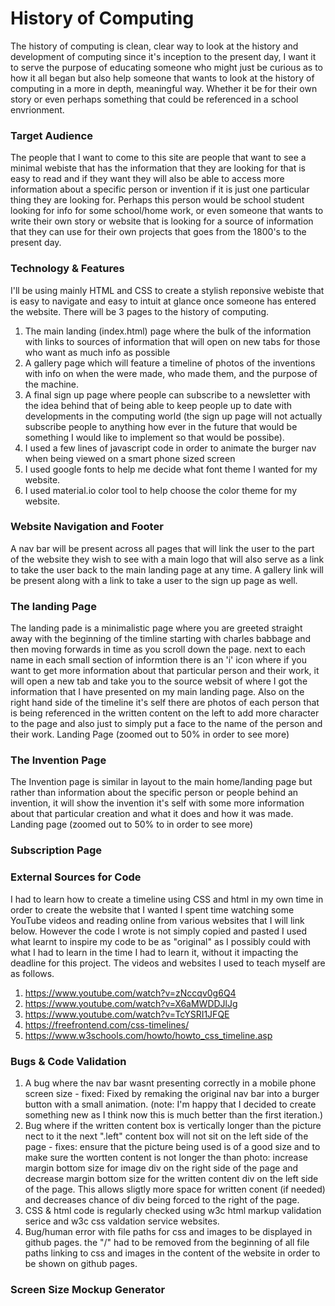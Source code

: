 # History of Computing
The history of computing is clean, clear way to look at the history and development of computing since it's inception to the present day, I want it to serve the purpose of educating someone who might just be curious as to how it all began but also help someone that wants to look at the history of computing in a more in depth, meaningful way. Whether it be for their own story or even perhaps something that could be referenced in a school envrionment.

### Target Audience
The people that I want to come to this site are people that want to see a minimal webiste that has the information that they are looking for that is easy to read and if they want they will also be able to access more information about a specific person or invention if it is just one particular thing they are looking for. Perhaps this person would be school student looking for info for some school/home work, or even someone that wants to write their own story or website that is looking for a source of information that they can use for their own projects that goes from the 1800's to the present day.

### Technology & Features
I'll be using mainly HTML and CSS to create a stylish reponsive webiste that is easy to navigate and easy to intuit at glance once someone has entered the website.
There will be 3 pages to the history of computing. 
1. The main landing (index.html) page where the bulk of the information with links to sources of information that will open on new tabs for those who want as much info as possible
2. A gallery page which will feature a timeline of photos of the inventions with info on when the were made, who made them, and the purpose of the machine.
3. A final sign up page where people can subscribe to a newsletter with the idea behind that of being able to keep people up to date with developments in the computing world (the sign up page will not actually subscribe people to anything how ever in the future that would be something I would like to implement so that would be possibe).
4. I used a few lines of javascript code in order to animate the burger nav when being viewed on a smart phone sized screen
5. I used google fonts to help me decide what font theme I wanted for my website.
6. I used material.io color tool to help choose the color theme for my website.

### Website Navigation and Footer
A nav bar will be present across all pages that will link the user to the part of the website they wish to see with a main logo that will also serve as a link to take the user back to the main landing page at any time. A gallery link will be present along with a link to take a user to the sign up page as well.


### The landing Page
The landing pade is a minimalistic page where you are greeted straight away with the beginning of the timline starting with charles babbage and then moving forwards in time as you scroll down the page. next to each name in each small section of informtion there is an 'i' icon where if you want to get more information about that particular person and their work, it will open a new tab and take you to the source websit of where I got the information that I have presented on my main landing page. Also on the right hand side of the timeline it's self there are photos of each person that is being referenced in the written content on the left to add more character to the page and also just to simply put a face to the name of the person and their work.
Landing Page (zoomed out to 50% in order to see more)

### The Invention Page
The Invention page is similar in layout to the main home/landing page but rather than information about the specific person or people behind an invention, it will show the invention it's self with some more information about that particular creation and what it does and how it was made.
Landing page (zoomed out to 50% to in order to see more)

### Subscription Page

### External Sources for Code
I had to learn how to create a timeline using CSS and html in my own time in order to create the website that I wanted I spent time watching some YouTube videos and reading online from various websites that I will link below. However the code I wrote is not simply copied and pasted I used what learnt to inspire my code to be as "original" as I possibly could with what I had to learn in the time I had to learn it, without it impacting the deadline for this project. The videos and websites I used to teach myself are as follows.
1. https://www.youtube.com/watch?v=zNccqv0g6Q4
2. https://www.youtube.com/watch?v=X6aMWDDJlJg
3. https://www.youtube.com/watch?v=TcYSRI1JFQE
4. https://freefrontend.com/css-timelines/
5. https://www.w3schools.com/howto/howto_css_timeline.asp

### Bugs & Code Validation
1. A bug where the nav bar wasnt presenting correctly in a mobile phone screen size - fixed: Fixed by remaking the original nav bar into a burger button with a small animation. (note: I'm happy that I decided to create something new as I think now this is much better than the first iteration.)
2. Bug where if the written content box is vertically longer than the picture nect to it the next ".left" content box will not sit on the left side of the page - fixes: ensure that the picture being used is of a good size and to make sure the wortten content is not longer the than photo: increase margin bottom size for image div on the right side of the page and decrease margin bottom size for the written content div on the left side of the page. This allows sligtly more space for written conent (if needed) and decreases chance of div being forced to the right of the page.
3. CSS & html code is regularly checked using w3c html markup validation serice and w3c css valdation service websites.
4. Bug/human error with file paths for css and images to be displayed in github pages. the "/" had to be removed from the beginning of all file paths linking to css and images in the content of the website in order to be shown on github pages.

### Screen Size Mockup Generator
